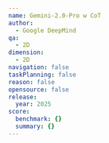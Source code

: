 ```yaml
---
name: Gemini-2.0-Pro w CoT
author:
  - Google DeepMind
qa:
  - 2D
dimension:
  - 2D
navigation: false
taskPlanning: false
reason: false
opensource: false
release:
  year: 2025
score:
  benchmark: {}
  summary: {}
---
```

